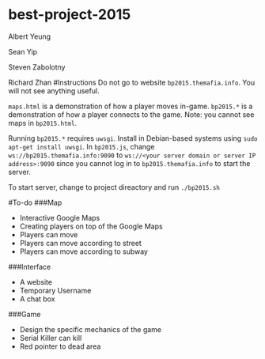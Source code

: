 best-project-2015
=================
Albert Yeung

Sean Yip

Steven Zabolotny

Richard Zhan
#Instructions
Do not go to website `bp2015.themafia.info`. You will not see anything useful.

`maps.html` is a demonstration of how a player moves in-game.
`bp2015.*` is a demonstration of how a player connects to the game. Note: you cannot see maps in `bp2015.html`.

Running `bp2015.*` requires `uwsgi`. Install in Debian-based systems using `sudo apt-get install uwsgi`. In `bp2015.js`, change `ws://bp2015.themafia.info:9090` to `ws://<your server domain or server IP address>:9090` since you cannot log in to `bp2015.themafia.info` to start the server.

To start server, change to project direactory and run `./bp2015.sh`

#To-do
###Map
* Interactive Google Maps
* Creating players on top of the Google Maps
* Players can move
* Players can move according to street
* Players can move according to subway

###Interface
* A website
* Temporary Username
* A chat box

###Game
* Design the specific mechanics of the game
* Serial Killer can kill
* Red pointer to dead area
